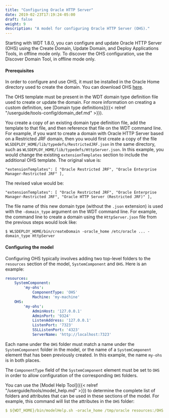 ```yaml
---
title: "Configuring Oracle HTTP Server"
date: 2019-02-23T17:19:24-05:00
draft: false
weight: 9
description: "A model for configuring Oracle HTTP Server (OHS)."
---
```


Starting with WDT 1.8.0, you can configure and update Oracle HTTP Server (OHS) using the Create Domain, Update Domain, and Deploy Applications Tools, in offline mode only. To discover the OHS configuration, use the Discover Domain Tool, in offline mode only.

#### Prerequisites

In order to configure and use OHS, it must be installed in the Oracle Home directory used to create the domain. You can download OHS [here](https://www.oracle.com/middleware/technologies/webtier-downloads.html).

The OHS template must be present in the WDT domain type definition file used to create or update the domain. For more information on creating a custom definition, see [Domain type definitions]({{< relref "/userguide/tools-config/domain_def.md" >}}).

You create a copy of an existing domain type definition file, add the template to that file, and then reference that file on the WDT command line. For example, if you want to create a domain with Oracle HTTP Server based on a Restricted JRF domain, then you would first create a copy of the file `WLSDEPLOY_HOME/lib/typedefs/RestrictedJRF.json` in the same directory, such as `WLSDEPLOY_HOME/lib/typedefs/HttpServer.json`. In this example, you would change the existing `extensionTemplates` section to include the additional OHS template. The original value is:
```
"extensionTemplates": [ "Oracle Restricted JRF", "Oracle Enterprise Manager-Restricted JRF" ],
```
The revised value would be:
```
"extensionTemplates": [ "Oracle Restricted JRF", "Oracle Enterprise Manager-Restricted JRF", "Oracle HTTP Server (Restricted JRF)" ],
```
The file name of this new domain type (without the `.json` extension) is used with the `-domain_type` argument on the WDT command line. For example, the command line to create a domain using the `HttpServer.json` file from the previous steps would look like:
```
$ WLSDEPLOY_HOME/bin/createDomain -oracle_home /etc/oracle ... -domain_type HttpServer
```

#### Configuring the model

Configuring OHS typically involves adding two top-level folders to the `resources` section of the model, `SystemComponent` and `OHS`. Here is an example:
```yaml
resources:
    SystemComponent:
        'my-ohs':
            ComponentType: 'OHS'
            Machine: 'my-machine'
    OHS:
        'my-ohs':
            AdminHost: '127.0.0.1'
            AdminPort: '9324'
            ListenAddress: '127.0.0.1'
            ListenPort: '7323'
            SSLListenPort: '4323'
            ServerName: 'http://localhost:7323'
```
Each name under the `OHS` folder must match a name under the `SystemComponent` folder in the model, or the name of a `SystemComponent` element that has been previously created. In this example, the name `my-ohs` is in both places.

The `ComponentType` field of the `SystemComponent` element must be set to `OHS` in order to allow configuration of the corresponding `OHS` folders.

You can use the [Model Help Tool]({{< relref "/userguide/tools/model_help.md" >}}) to determine the complete list of folders and attributes that can be used in these sections of the model. For example, this command will list the attributes in the `OHS` folder:
```yaml
$ ${WDT_HOME}/bin/modelHelp.sh -oracle_home /tmp/oracle resources:/OHS
```
